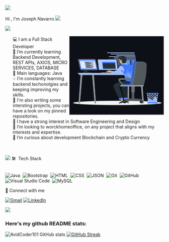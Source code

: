 <img src="https://user-images.githubusercontent.com/90236635/232446433-d5540fa2-fe28-4bb8-b929-cdb51fe61336.gif">
<p align="righr">Hi , I'm Joseph Navarro <img src="https://media.giphy.com/media/hvRJCLFzcasrR4ia7z/giphy.gif" width="35"></p>
<!--horizontal divider(gradiant)-->
<img src="https://user-images.githubusercontent.com/73097560/115834477-dbab4500-a447-11eb-908a-139a6edaec5c.gif">

<p><img align="right" height="250" width="300" src="https://raw.githubusercontent.com/SubhadeepZilong/SubhadeepZilong/main/icons/animation_500_kxa883sd.gif" alt="SubhadeepZilong" /></p>

<p align="center">
<ul style="list-style: none;">
<li>💻 I am a Full Stack Developer </li>
<li>🌱 I’m currently learning Backend Development, REST APIs, AXIOS, MICRO SERVICES, DATABASE</li>
<li>🌟 Main languages: Java</li>
<li>💡 I’m constantly learning backend techonolgies and keeping improving my skills.</li>
<li>💼 I'm also writing some intersting projects, you can have a look on my pinned repositories.</li>
<li>📝 I have a strong interest in Software Engineering and Design</li>
<li>🚩 I’m looking to worckhomeoffice, on any project that aligns with my interests and expertise.</li>
<li>👀 I’m curious about development Blockchain and Crypto Currency</li>
</ul>
</br>
 </br>
 <!--horizontal divider(gradiant)-->
<img src="https://user-images.githubusercontent.com/73097560/115834477-dbab4500-a447-11eb-908a-139a6edaec5c.gif">
🛠 &nbsp;Tech Stack
 </br>
 </br>
  
![Java](https://img.shields.io/badge/-Java-05122A?style=flat&logo=Java&logoColor=FFA518)&nbsp;
![Bootstrap](https://img.shields.io/badge/-Bootstrap-05122A?style=flat&logo=bootstrap&logoColor=563D7C)&nbsp;
![HTML](https://img.shields.io/badge/-HTML-05122A?style=flat&logo=HTML5)&nbsp;
![CSS](https://img.shields.io/badge/-CSS-05122A?style=flat&logo=CSS3&logoColor=1572B6)&nbsp;
![JSON](https://img.shields.io/badge/-JSON-05122A?style=flat&logo=json&logoColor=000000)&nbsp;
![Git](https://img.shields.io/badge/-Git-05122A?style=flat&logo=git)&nbsp;
![GitHub](https://img.shields.io/badge/-GitHub-05122A?style=flat&logo=github)&nbsp;
![Visual Studio Code](https://img.shields.io/badge/-Visual%20Studio%20Code-05122A?style=flat&logo=visual-studio-code&logoColor=007ACC)&nbsp;
![MySQL](https://img.shields.io/badge/-MySQL-05122A?style=flat&logo=mysql&logoColor=4479A1)&nbsp;

🤝 Connect with me
</br>
<p align="left">
	<a href="mailto:jos14col@hotmail.com"><img img src="https://img.shields.io/badge/gmail-%23EA4335.svg?style=plastic&logo=gmail&logoColor=white" alt="Gmail"/></a>
	<a href="https://www.linkedin.com/in/"mylinkdin"/"><img src="https://img.shields.io/badge/linkedin-%230A66C2.svg?style=plastic&logo=linkedin&logoColor=white" alt="LinkedIn"/></a>
</p>

<p >
	
 <!--horizontal divider(gradiant)-->
<img src="https://user-images.githubusercontent.com/73097560/115834477-dbab4500-a447-11eb-908a-139a6edaec5c.gif">	
  <!--- stats (start) -->

### Here's my github README stats:

![AvidCoder101 GitHub stats](https://github-readme-stats.vercel.app/api?username=joenavarroc&show_icons=true&theme=radical) 
[![GitHub Streak](https://github-readme-streak-stats.herokuapp.com/?user=joenavarroc&theme=radical)](https://git.io/streak-stats) 

</p>        

